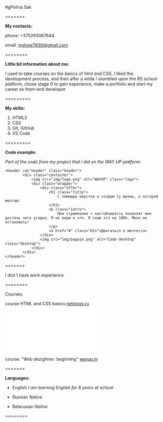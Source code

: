 
#gPolina Sak

=======

**My contacts:**

phone: +375293067644

email: mshow7830@gmail.com

========

**Little bit information about me:**

I used to take courses on the basics of html and CSS, I liked the development process, and then after a while I stumbled upon the RS school platform, chose stage 0 to gain experience, make a portfolio and start my career as front-end developer

=========

**My skills:**

1. HTML5
2. CSS
3. Git, GitHub
4. VS Code

=========

**Code example:**

*Part of the code from my project that I did on the WAY UP platform:*

```
<header id="header" class="header">
		<div class="container">
			<img src="img/logo.png" alt="WAYUP" class="logo">
			<div class="wrapper">
				<div class="offer">
					<h1 class="title">
						С помощью верстки я создам ту жизнь, о которой мечтаю!
					</h1>
					<p class="intro">
						Мои стремления + настойчивость позволят мне достичь чего угодно. Я не верю в это. Я знаю это на 100%. Меня не остановить!
					</p>
					<a href="#" class="btn">Двигаться к мечте</a>
				</div>
				<img src="img/bagaje.png" alt="Code desktop" class="desktop">
			</div>
		</div>
</header>

```

=======

I don`t have work experience

========

Courses:

course HTML and CSS basics [netology.ru](https://netology.ru "")
![certificate]( rsschool-cv/certificate.pdf "certificate")

course: "Web dezighner: beginning" [wayup.in](https://wayup.in "Описание")

=======

**Languages:**

+ English *I am learning English for 8 years at school*

+ Russian *Native*

+ Belarusian *Native*

========


